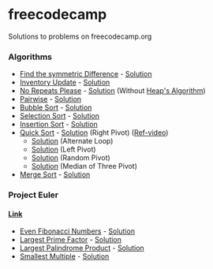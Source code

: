# freecodecamp
Solutions to problems on freecodecamp.org

### Algorithms

* [Find the symmetric Difference](https://learn.freecodecamp.org/coding-interview-prep/algorithms/find-the-symmetric-difference) - [Solution](https://github.com/envyN/freecodecamp/blob/master/src/Algorithms/FindTheSymmetricDifference.js)
* [Inventory Update](https://learn.freecodecamp.org/coding-interview-prep/algorithms/inventory-update) - [Solution](https://github.com/envyN/freecodecamp/blob/master/src/Algorithms/InventoryUpdate.js)
* [No Repeats Please](https://learn.freecodecamp.org/coding-interview-prep/algorithms/no-repeats-please) - [Solution](https://github.com/envyN/freecodecamp/blob/master/src/Algorithms/NoRepeatsPlease.js) (Without [Heap's Algorithm](https://en.wikipedia.org/wiki/Heap%27s_algorithm))
* [Pairwise](https://learn.freecodecamp.org/coding-interview-prep/algorithms/pairwise) - [Solution](https://github.com/envyN/freecodecamp/blob/master/src/Algorithms/Pairwise.js)
* [Bubble Sort](https://learn.freecodecamp.org/coding-interview-prep/algorithms/implement-bubble-sort) - [Solution](https://github.com/envyN/freecodecamp/blob/master/src/Algorithms/BubbleSort.js)
* [Selection Sort](https://learn.freecodecamp.org/coding-interview-prep/algorithms/implement-selection-sort) - [Solution](https://github.com/envyN/freecodecamp/blob/master/src/Algorithms/SelectionSort.js)
* [Insertion Sort](https://learn.freecodecamp.org/coding-interview-prep/algorithms/implement-insertion-sort) - [Solution](https://github.com/envyN/freecodecamp/blob/master/src/Algorithms/InsertionSort.js)
* [Quick Sort](https://learn.freecodecamp.org/coding-interview-prep/algorithms/implement-quick-sort) - [Solution](https://github.com/envyN/freecodecamp/blob/master/src/Algorithms/QuickSort.js) (Right Pivot) ([Ref-video](https://www.youtube.com/watch?v=COk73cpQbFQ))
    * [Solution](https://github.com/envyN/freecodecamp/blob/master/src/Algorithms/QuickSort_alternateLoop.js) (Alternate Loop)
    * [Solution](https://github.com/envyN/freecodecamp/blob/master/src/Algorithms/QuickSort_leftPivot.js) (Left Pivot)
    * [Solution](https://github.com/envyN/freecodecamp/blob/master/src/Algorithms/QuickSort_randomPivot.js) (Random Pivot)
    * [Solution](https://github.com/envyN/freecodecamp/blob/master/src/Algorithms/QuickSort_medianOfThreePivot.js) (Median of Three Pivot)
* [Merge Sort](https://learn.freecodecamp.org/coding-interview-prep/algorithms/implement-merge-sort) - [Solution](https://github.com/envyN/freecodecamp/blob/master/src/Algorithms/MergeSort.js)

### Project Euler 
#### [Link](https://projecteuler.net)

* [Even Fibonacci Numbers](https://learn.freecodecamp.org/coding-interview-prep/project-euler/problem-2-even-fibonacci-numbers) - [Solution](https://github.com/envyN/freecodecamp/blob/master/src/ProjectEuler/EvenFibonacciNumbers.js)
* [Largest Prime Factor](https://learn.freecodecamp.org/coding-interview-prep/project-euler/problem-3-largest-prime-factor) - [Solution](https://github.com/envyN/freecodecamp/blob/master/src/ProjectEuler/LargestPrimeFactor.js)
* [Largest Palindrome Product](https://learn.freecodecamp.org/coding-interview-prep/project-euler/problem-4-largest-palindrome-product) - [Solution](https://github.com/envyN/freecodecamp/blob/master/src/ProjectEuler/LargestPalindromeProduct.js)
* [Smallest Multiple](https://learn.freecodecamp.org/coding-interview-prep/project-euler/problem-5-smallest-multiple) - [Solution](https://github.com/envyN/freecodecamp/blob/master/src/ProjectEuler/SmallestMultiple.js)
